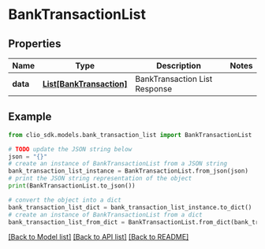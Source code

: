 # BankTransactionList


## Properties

Name | Type | Description | Notes
------------ | ------------- | ------------- | -------------
**data** | [**List[BankTransaction]**](BankTransaction.md) | BankTransaction List Response | 

## Example

```python
from clio_sdk.models.bank_transaction_list import BankTransactionList

# TODO update the JSON string below
json = "{}"
# create an instance of BankTransactionList from a JSON string
bank_transaction_list_instance = BankTransactionList.from_json(json)
# print the JSON string representation of the object
print(BankTransactionList.to_json())

# convert the object into a dict
bank_transaction_list_dict = bank_transaction_list_instance.to_dict()
# create an instance of BankTransactionList from a dict
bank_transaction_list_from_dict = BankTransactionList.from_dict(bank_transaction_list_dict)
```
[[Back to Model list]](../README.md#documentation-for-models) [[Back to API list]](../README.md#documentation-for-api-endpoints) [[Back to README]](../README.md)


